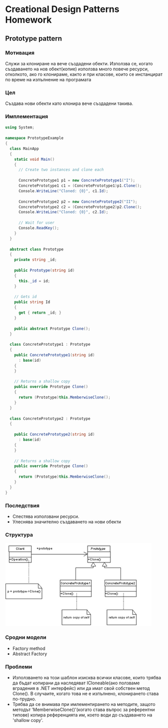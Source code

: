 # Creational Design Patterns Homework

## Prototype pattern

### Мотивация
Служи за клониране на вече създадени обекти. Използва се, когато създаването на нов обект(копие) използва много повече ресурси, отколкото, ако го клонираме, както и при класове, които се инстанцират по време на изпълнение на програмата

### Цел

Създава нови обекти като клонира вече създадени такива.

### Имплементация 

```cs 
using System;

namespace PrototypeExample
{
  class MainApp
  {
    static void Main()
    {
      // Create two instances and clone each

      ConcretePrototype1 p1 = new ConcretePrototype1("I");
      ConcretePrototype1 c1 = (ConcretePrototype1)p1.Clone();
      Console.WriteLine("Cloned: {0}", c1.Id);

      ConcretePrototype2 p2 = new ConcretePrototype2("II");
      ConcretePrototype2 c2 = (ConcretePrototype2)p2.Clone();
      Console.WriteLine("Cloned: {0}", c2.Id);

      // Wait for user
      Console.ReadKey();
    }
  }

  abstract class Prototype
  {
    private string _id;

    public Prototype(string id)
    {
      this._id = id;
    }

    // Gets id
    public string Id
    {
      get { return _id; }
    }

    public abstract Prototype Clone();
  }

  class ConcretePrototype1 : Prototype
  {
    public ConcretePrototype1(string id)
      : base(id)
    {
    }

    // Returns a shallow copy
    public override Prototype Clone()
    {
      return (Prototype)this.MemberwiseClone();
    }
  }

  class ConcretePrototype2 : Prototype
  {

    public ConcretePrototype2(string id)
      : base(id)
    {
    }

    // Returns a shallow copy
    public override Prototype Clone()
    {
      return (Prototype)this.MemberwiseClone();
    }
  }
}
```

### Последствия
* Спестява използвани ресурси.
* Улеснява значително създаването на нови обекти

### Структура
![Prototype](images/Prototype.jpg "Prototype - UML diagram")

### Сродни модели
* Factory method
* Abstract Factory

### Проблеми
* Използването на този шаблон изисква всички класове, които трябва да бъдат копирани да наследяват ICloneable(ако ползваме вградения в .NET интерфейс) или да имат свой собствен метод Clone(). В случаите, когато това не е изпълнено, клонирането става по-трудно.
* Трябва да се внимава при имлементирането на методите, защото методът 'MemberwiseClone()'(когато става въпрос за референтни типове) копира референцията им, което води до създаването на 'shallow copy'.
